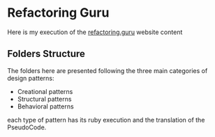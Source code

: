 # Refactoring Guru

Here is my execution of the [refactoring.guru](https://refactoring.guru/) website content

## Folders Structure

The folders here are presented following the three main categories of design patterns:
- Creational patterns
- Structural patterns
- Behavioral patterns

each type of pattern has its ruby execution and the translation of the PseudoCode.
